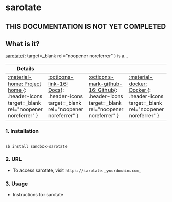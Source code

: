 # sarotate

## THIS DOCUMENTATION IS NOT YET COMPLETED


## What is it?

[sarotate](https://sarotate.url){: target=_blank rel="noopener noreferrer" } is a...

| Details     |             |             |             |
|-------------|-------------|-------------|-------------|
| [:material-home: Project home ](https://sarotate.url){: .header-icons target=_blank rel="noopener noreferrer" } | [:octicons-link-16: Docs](https://sarotate.docs.url){: .header-icons target=_blank rel="noopener noreferrer" } | [:octicons-mark-github-16: Github](https://github.com/sarotate/sarotate){: .header-icons target=_blank rel="noopener noreferrer" } | [:material-docker: Docker ](https://hub.docker.com/r/sarotate/sarotate){: .header-icons target=_blank rel="noopener noreferrer" }|

### 1. Installation

``` shell

sb install sandbox-sarotate

```

### 2. URL

- To access sarotate, visit `https://sarotate._yourdomain.com_`

### 3. Usage

- Instructions for sarotate

